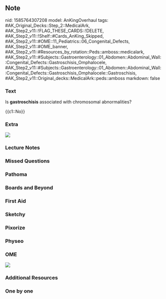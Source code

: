 ## Note
nid: 1585764307208
model: AnKingOverhaul
tags: #AK_Original_Decks::Step_2::MedicalArk, #AK_Step2_v11::!FLAG_THESE_CARDS::!DELETE, #AK_Step2_v11::!Shelf::#Cards_AnKing_Skipped, #AK_Step2_v11::#OME::11_Pediatrics::06_Congenital_Defects, #AK_Step2_v11::#OME_banner, #AK_Step2_v11::#Resources_by_rotation::Peds::amboss::medicalark, #AK_Step2_v11::#Subjects::Gastroenterology::01_Abdomen::Abdominal_Wall::Congenital_Defects::Gastroschisis_Omphalocele, #AK_Step2_v11::#Subjects::Gastroenterology::01_Abdomen::Abdominal_Wall::Congenital_Defects::Gastroschisis_Omphalocele::Gastroschisis, #AK_Step2_v11::Original_decks::MedicalArk::peds::amboss
markdown: false

### Text
Is <b>gastroschisis</b> associated with chromosomal abnormalities?
<div>
  {{c1::No}}
</div>

### Extra
<div><img src="paste-85323820302337.jpg"></div>

### Lecture Notes


### Missed Questions


### Pathoma


### Boards and Beyond


### First Aid


### Sketchy


### Pixorize


### Physeo


### OME
<div class="ome-widget">
  <a href="https://onlinemeded.org?ref=anki"><img src=
  "_OME_AnkiFlashcards_General_4.png"></a>
</div>

### Additional Resources


### One by one


